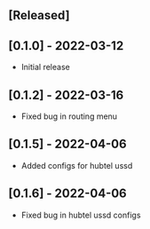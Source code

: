 ## [Released]

## [0.1.0] - 2022-03-12

- Initial release

## [0.1.2] - 2022-03-16

- Fixed bug in routing menu

## [0.1.5] - 2022-04-06

- Added configs for hubtel ussd

## [0.1.6] - 2022-04-06

- Fixed bug in hubtel ussd configs
